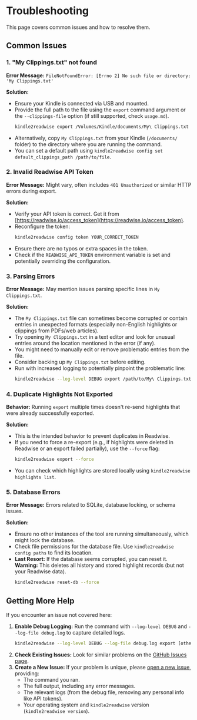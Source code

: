 # Troubleshooting

This page covers common issues and how to resolve them.

## Common Issues

### 1. "My Clippings.txt" not found

**Error Message:** `FileNotFoundError: [Errno 2] No such file or directory: 'My Clippings.txt'`

**Solution:**

- Ensure your Kindle is connected via USB and mounted.
- Provide the full path to the file using the `export` command argument or the `--clippings-file` option (if still supported, check `usage.md`).
  ```bash
  kindle2readwise export /Volumes/Kindle/documents/My\ Clippings.txt
  ```
- Alternatively, copy `My Clippings.txt` from your Kindle (`/documents/` folder) to the directory where you are running the command.
- You can set a default path using `kindle2readwise config set default_clippings_path /path/to/file`.

### 2. Invalid Readwise API Token

**Error Message:** Might vary, often includes `401 Unauthorized` or similar HTTP errors during export.

**Solution:**

- Verify your API token is correct. Get it from [https://readwise.io/access_token](https://readwise.io/access_token).
- Reconfigure the token:
  ```bash
  kindle2readwise config token YOUR_CORRECT_TOKEN
  ```
- Ensure there are no typos or extra spaces in the token.
- Check if the `READWISE_API_TOKEN` environment variable is set and potentially overriding the configuration.

### 3. Parsing Errors

**Error Message:** May mention issues parsing specific lines in `My Clippings.txt`.

**Solution:**

- The `My Clippings.txt` file can sometimes become corrupted or contain entries in unexpected formats (especially non-English highlights or clippings from PDFs/web articles).
- Try opening `My Clippings.txt` in a text editor and look for unusual entries around the location mentioned in the error (if any).
- You might need to manually edit or remove problematic entries from the file.
- Consider backing up `My Clippings.txt` before editing.
- Run with increased logging to potentially pinpoint the problematic line:
  ```bash
  kindle2readwise --log-level DEBUG export /path/to/My\ Clippings.txt
  ```

### 4. Duplicate Highlights Not Exported

**Behavior:** Running `export` multiple times doesn't re-send highlights that were already successfully exported.

**Solution:**

- This is the intended behavior to prevent duplicates in Readwise.
- If you need to force a re-export (e.g., if highlights were deleted in Readwise or an export failed partially), use the `--force` flag:
  ```bash
  kindle2readwise export --force
  ```
- You can check which highlights are stored locally using `kindle2readwise highlights list`.

### 5. Database Errors

**Error Message:** Errors related to SQLite, database locking, or schema issues.

**Solution:**

- Ensure no other instances of the tool are running simultaneously, which might lock the database.
- Check file permissions for the database file. Use `kindle2readwise config paths` to find its location.
- **Last Resort:** If the database seems corrupted, you can reset it. **Warning:** This deletes all history and stored highlight records (but not your Readwise data).
  ```bash
  kindle2readwise reset-db --force
  ```

## Getting More Help

If you encounter an issue not covered here:

1.  **Enable Debug Logging:** Run the command with `--log-level DEBUG` and `--log-file debug.log` to capture detailed logs.
    ```bash
    kindle2readwise --log-level DEBUG --log-file debug.log export [other options]
    ```
2.  **Check Existing Issues:** Look for similar problems on the [GitHub Issues page](https://github.com/biokraft/kindle2readwise/issues).
3.  **Create a New Issue:** If your problem is unique, please [open a new issue](https://github.com/biokraft/kindle2readwise/issues/new), providing:
    - The command you ran.
    - The full output, including any error messages.
    - The relevant logs (from the debug file, removing any personal info like API tokens).
    - Your operating system and `kindle2readwise` version (`kindle2readwise version`).
